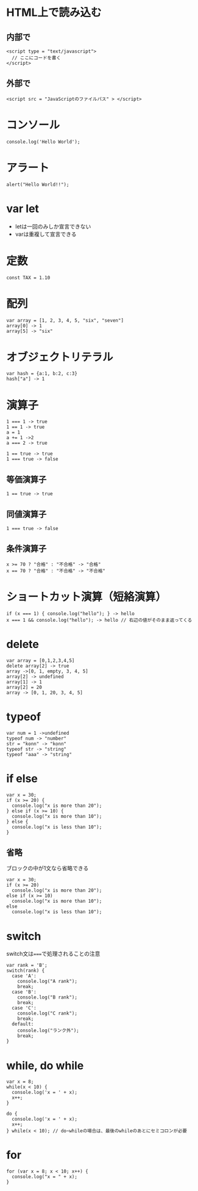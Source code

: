 # HTML上で読み込む
## 内部で
```
<script type = "text/javascript">
  // ここにコードを書く
</script>
```
## 外部で
```
<script src = "JavaScriptのファイルパス" > </script>
```

# コンソール
`console.log('Hello World');`

# アラート
`alert("Hello World!!");`

# var let
- letは一回のみしか宣言できない
- varは重複して宣言できる

# 定数
```
const TAX = 1.10
```

# 配列
```
var array = [1, 2, 3, 4, 5, "six", "seven"]
array[0] -> 1
array[5] -> "six"
```

# オブジェクトリテラル
```
var hash = {a:1, b:2, c:3}
hash["a"] -> 1
```

# 演算子
```
1 === 1 -> true
1 == 1 -> true
a = 1
a += 1 ->2
a === 2 -> true

1 == true -> true
1 === true -> false
```

## 等価演算子
`1 == true -> true`

## 同値演算子
`1 === true -> false`

## 条件演算子
```
x >= 70 ? "合格" : "不合格" -> "合格"
x == 70 ? "合格" : "不合格" -> "不合格"
```
# ショートカット演算（短絡演算）
```
if (x === 1) { console.log("hello"); } -> hello
x === 1 && console.log("hello"); -> hello // 右辺の値がそのまま返ってくる
```

# delete
```
var array = [0,1,2,3,4,5]
delete array[2] -> true
array ->[0, 1, empty, 3, 4, 5]
array[2] -> undefined
array[1] -> 1
array[2] = 20
array -> [0, 1, 20, 3, 4, 5]
```

# typeof
```
var num = 1 ->undefined
typeof num -> "number"
str = "konn" -> "konn"
typeof str -> "string"
typeof "aaa" -> "string"
```

# if else
```
var x = 30;
if (x >= 20) {
  console.log("x is more than 20");
} else if (x >= 10) {
  console.log("x is more than 10");
} else {
  console.log("x is less than 10");
}
```

## 省略
ブロックの中が1文なら省略できる
```
var x = 30;
if (x >= 20)
  console.log("x is more than 20");
else if (x >= 10)
  console.log("x is more than 10");
else
  console.log("x is less than 10");
```

# switch
switch文は`===`で処理されることの注意
```
var rank = 'B';
switch(rank) {
  case 'A':
    console.log("A rank");
    break;
  case 'B':
    console.log("B rank");
    break;
  case 'C':
    console.log("C rank");
    break;
  default:
    console.log("ランク外");
    break;
}
```

# while, do while
```
var x = 8;
while(x < 10) {
  console.log('x = ' + x);
  x++;
}

do {
  console.log('x = ' + x);
  x++;
} while(x < 10); // do~whileの場合は、最後のwhileのあとにセミコロンが必要
```

# for
```
for (var x = 8; x < 10; x++) {
  console.log("x = " + x);
}
```